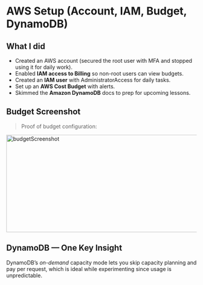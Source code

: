 # AWS Setup (Account, IAM, Budget, DynamoDB)

## What I did
- Created an AWS account (secured the root user with MFA and stopped using it for daily work).
- Enabled **IAM access to Billing** so non-root users can view budgets.
- Created an **IAM user** with AdministratorAccess for daily tasks.
- Set up an **AWS Cost Budget** with alerts.
- Skimmed the **Amazon DynamoDB** docs to prep for upcoming lessons.

## Budget Screenshot
> Proof of budget configuration:

<img width="1062" height="258" alt="budgetScreenshot" src="https://github.com/user-attachments/assets/8ff08d8b-a599-4f40-aaca-e0fd5bf119ae" />


## DynamoDB — One Key Insight
DynamoDB’s *on-demand* capacity mode lets you skip capacity planning and pay per request, which is ideal while experimenting since usage is unpredictable.
